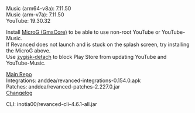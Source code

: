Music (arm64-v8a): 7.11.50  
Music (arm-v7a): 7.11.50  
YouTube: 19.30.32  

Install [MicroG (GmsCore)](https://github.com/Revanced/GmsCore/releases/) to be able to use non-root YouTube or YouTube-Music.  
If Revanced does not launch and is stuck on the splash screen, try installing the MicroG above.  
Use [zygisk-detach](https://github.com/j-hc/zygisk-detach) to block Play Store from updating YouTube and YouTube-Music.  

[Main Repo](https://github.com/NoName-exe/revanced-extended)  
Integrations: anddea/revanced-integrations-0.154.0.apk  
Patches: anddea/revanced-patches-2.227.0.jar  
[Changelog](https://github.com/anddea/revanced-patches/releases/tag/v2.227.0)

CLI: inotia00/revanced-cli-4.6.1-all.jar    
